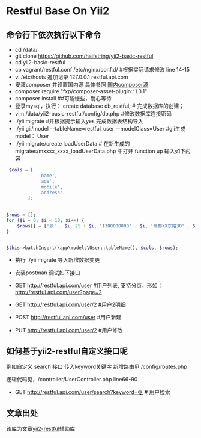 Restful Base On Yii2 
==========================



## 命令行下依次执行以下命令

- cd /data/
- git clone https://github.com/halfstring/yii2-basic-restful
- cd yii2-basic-restful
- cp vagrant/restful.conf  /etc/nginx/conf.d/  #根据实际请求修改 line 14-15
- vi /etc/hosts  追加记录   127.0.0.1   restful.api.com
- 安装composer 并设置国内源 具体参照  [国内composer源](https://pkg.phpcomposer.com/)
- composer require "fxp/composer-asset-plugin:^1.3.1"
- composer install  ##可能慢些，耐心等待
- 登录mysql，执行： create database db_restful; # 完成数据库的创建；
- vim  /data/yii2-basic-restful/config/db.php #修改数据库连接密码
- ./yii migrate #并根据提示输入yes  完成数据表结构导入
- ./yii gii/model --tableName=restful_user --modelClass=User #gii生成model： User
- ./yii migrate/create loadUserData  # 在新生成的migrates/mxxxx_xxxx_loadUserData.php 中打开  function up 输入如下内容


``` php 
 $cols = [
            'name',
            'age',
            'mobile',
            'address'
        ];
        
        
$rows = [];
for ($i = 0; $i < 10; $i++) {
    $rows[] = ['张' . $i, 25 + $i, '1380000000' . $i, '帝都XX东路30' . $i . '号'];
}


$this->batchInsert(\app\models\User::tableName(), $cols, $rows);
```

- 执行 ./yii migrate 导入新增数据变更


- 安装postman 调试如下接口


- GET http://restful.api.com/user 		#用户列表, 支持分页，形如：http://restful.api.com/user?page=2
- GET http://restful.api.com/user/2 	#用户2明细
- POST http://restful.api.com/user 		#用户新建
- PUT http://restful.api.com/user/2 	#用户修改

## 如何基于yii2-restful自定义接口呢

例如自定义 search 接口 传入keyword关键字
新增路由见 /config/routes.php

逻辑代码见，/controller/UserController.php  line66-90



- GET http://restful.api.com/user/search?keyword=张  # 用户检索 

## 文章出处

 该库为文章[yii2-restful](http://www.halfstring.com/2017/05/19/yii2-restful/)辅助库
